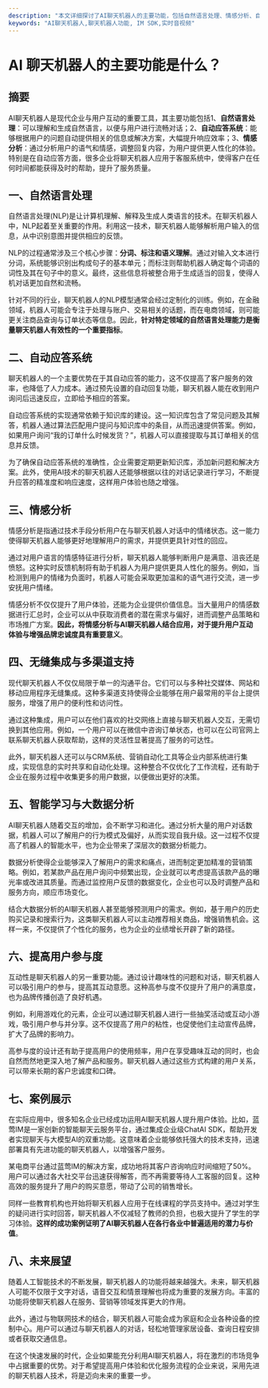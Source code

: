 ```yaml
---
description: "本文详细探讨了AI聊天机器人的主要功能，包括自然语言处理、情感分析、自动应答等，帮助企业提升用户体验与服务效率。"
keywords: "AI聊天机器人,聊天机器人功能, IM SDK,实时音视频"
---
```

# AI 聊天机器人的主要功能是什么？

## 摘要

AI聊天机器人是现代企业与用户互动的重要工具，其主要功能包括1、**自然语言处理**：可以理解和生成自然语言，以便与用户进行流畅对话；2、**自动应答系统**：能够根据用户的问题自动提供相关的信息或解决方案，大幅提升响应效率；3、**情感分析**：通过分析用户的语气和情感，调整回复内容，为用户提供更人性化的体验。特别是在自动应答方面，很多企业将聊天机器人应用于客服系统中，使得客户在任何时间都能获得及时的帮助，提升了服务质量。

## 一、自然语言处理

自然语言处理(NLP)是让计算机理解、解释及生成人类语言的技术。在聊天机器人中，NLP起着至关重要的作用。利用这一技术，聊天机器人能够解析用户输入的信息，从中识别意图并提供相应的反馈。

NLP的过程通常涉及三个核心步骤：**分词、标注和语义理解**。通过对输入文本进行分词，系统能够识别出构成句子的基本单元；而标注则帮助机器人确定每个词语的词性及其在句子中的意义。最终，这些信息将被整合用于生成适当的回复，使得人机对话更加自然和流畅。

针对不同的行业，聊天机器人的NLP模型通常会经过定制化的训练。例如，在金融领域，机器人可能会专注于处理与账户、交易相关的话题，而在电商领域，则可能更关注商品查询与订单状态等信息。因此，**针对特定领域的自然语言处理能力是衡量聊天机器人有效性的一个重要指标**。

## 二、自动应答系统

聊天机器人的一个主要优势在于其自动应答的能力，这不仅提高了客户服务的效率，也降低了人力成本。通过预先设置的自动回复功能，聊天机器人能在收到用户询问后迅速反应，立即给予相应的答案。

自动应答系统的实现通常依赖于知识库的建设。这一知识库包含了常见问题及其解答，机器人通过算法匹配用户提问与知识库中的条目，从而迅速提供答案。例如，如果用户询问“我的订单什么时候发货？”，机器人可以直接提取与其订单相关的信息并反馈。

为了确保自动应答系统的准确性，企业需要定期更新知识库，添加新问题和解决方案。此外，使用AI技术的聊天机器人还能够根据以往的对话记录进行学习，不断提升应答的精准度和响应速度，这样用户体验也随之增强。

## 三、情感分析

情感分析是指通过技术手段分析用户在与聊天机器人对话中的情绪状态。这一能力使得聊天机器人能够更好地理解用户的需求，并提供更具针对性的回应。

通过对用户语言的情感特征进行分析，聊天机器人能够判断用户是满意、沮丧还是愤怒。这种实时反馈机制将有助于机器人为用户提供更具人性化的服务。例如，当检测到用户的情绪为负面时，机器人可能会采取更加温和的语气进行交流，进一步安抚用户情绪。

情感分析不仅仅提升了用户体验，还能为企业提供价值信息。当大量用户的情感数据进行汇总时，企业可以从中获取消费者的潜在需求与偏好，进而调整产品策略和市场推广方案。**因此，将情感分析与AI聊天机器人结合应用，对于提升用户互动体验与增强品牌忠诚度具有重要意义**。

## 四、无缝集成与多渠道支持

现代聊天机器人不仅仅局限于单一的沟通平台。它们可以与多种社交媒体、网站和移动应用程序无缝集成。这种多渠道支持使得企业能够在用户最常用的平台上提供服务，增强了用户的便利性和访问性。

通过这种集成，用户可以在他们喜欢的社交网络上直接与聊天机器人交互，无需切换到其他应用。例如，一个用户可以在微信中咨询订单状态，也可以在公司官网上联系聊天机器人获取帮助，这样的灵活性显著提高了服务的可达性。

此外，聊天机器人还可以与CRM系统、营销自动化工具等企业内部系统进行集成，实现信息的实时共享和自动化处理。这种整合不仅优化了工作流程，还有助于企业在服务过程中收集更多的用户数据，以便做出更好的决策。

## 五、智能学习与大数据分析

AI聊天机器人随着交互的增加，会不断学习和进化。通过分析大量的用户对话数据，机器人可以了解用户的行为模式及偏好，从而实现自我升级。这一过程不仅提高了机器人的智能水平，也为企业带来了深层次的数据分析能力。

数据分析使得企业能够深入了解用户的需求和痛点，进而制定更加精准的营销策略。例如，若某款产品在用户询问中频繁出现，企业就可以考虑提高该款产品的曝光率或改进其质量。而通过监控用户反馈的数据变化，企业也可以及时调整产品和服务方向，顺应市场变化。

结合大数据分析的AI聊天机器人甚至能够预测用户的需求。例如，基于用户的历史购买记录和搜索行为，这类聊天机器人可以主动推荐相关商品，增强销售机会。这样一来，不仅提供了个性化的服务，也为企业的业绩增长开辟了新的路径。

## 六、提高用户参与度

互动性是聊天机器人的另一重要功能。通过设计趣味性的问题和对话，聊天机器人可以吸引用户的参与，提高其互动意愿。这种高参与度不仅提升了用户的满意度，也为品牌传播创造了良好机遇。

例如，利用游戏化的元素，企业可以通过聊天机器人进行一些抽奖活动或互动小游戏，吸引用户参与并分享。这不仅提高了用户的粘性，也促使他们主动宣传品牌，扩大了品牌的影响力。

高参与度的设计还有助于提高用户的使用频率，用户在享受趣味互动的同时，也会自然而然地更深入地了解产品和服务。聊天机器人通过这些方式构建的用户关系，可以带来长期的客户忠诚度和口碑。

## 七、案例展示

在实际应用中，很多知名企业已经成功运用AI聊天机器人提升用户体验。比如，蓝莺IM是一家创新的智能聊天云服务平台，通过集成企业级ChatAI SDK，帮助开发者实现聊天与大模型AI的双重功能。这意味着企业能够依托强大的技术支持，迅速部署具有先进功能的聊天机器人，以增强客户服务。

某电商平台通过蓝莺IM的解决方案，成功地将其客户咨询响应时间缩短了50%。用户可以通过各大社交平台迅速获得解答，而不再需要等待人工客服的回复。这种高效的服务提升了用户的购买意愿，带动了公司的销售增长。

同样一些教育机构也开始将聊天机器人应用于在线课程的学员支持中。通过对学生的疑问进行实时回答，聊天机器人不仅减轻了教师的负担，也极大提升了学生的学习体验。**这样的成功案例证明了AI聊天机器人在各行各业中普遍适用的潜力与价值**。

## 八、未来展望

随着人工智能技术的不断发展，聊天机器人的功能将越来越强大。未来，聊天机器人可能不仅限于文字对话，语音交互和情景理解也将成为重要的发展方向。丰富的功能将使聊天机器人在服务、营销等领域发挥更大的作用。

此外，通过与物联网技术的结合，聊天机器人可能会成为家庭和企业各种设备的控制中心。用户可以通过与聊天机器人的对话，轻松地管理家居设备、查询日程安排或者获取交通信息。

在这个快速发展的时代，企业如果能充分利用AI聊天机器人，将在激烈的市场竞争中占据重要的优势。对于希望提高用户体验和优化服务流程的企业来说，采用先进的聊天机器人技术，将是迈向未来的重要一步。
